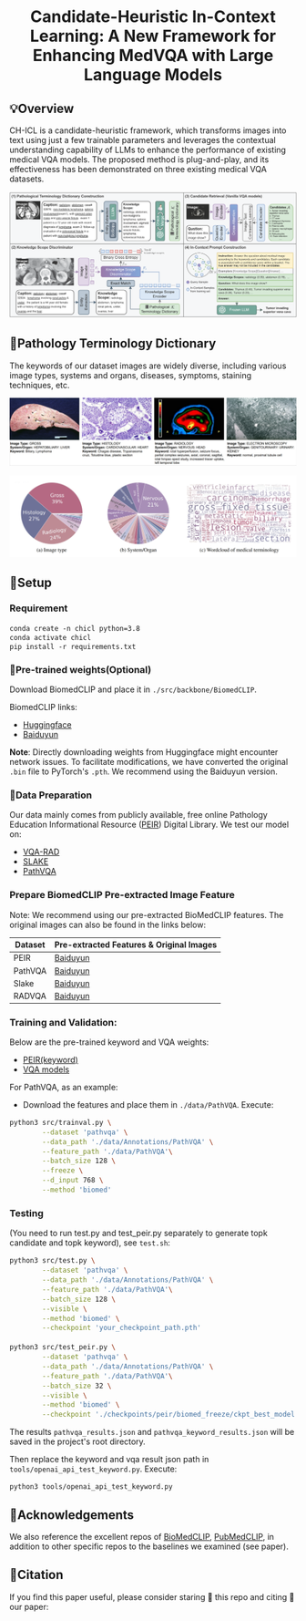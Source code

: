 <div align="center">
  
# Candidate-Heuristic In-Context Learning: A New Framework for Enhancing MedVQA with Large Language Models

</div>

## 💡Overview
CH-ICL is a candidate-heuristic framework, which transforms images into text using just a few trainable parameters and leverages the contextual understanding capability of LLMs to enhance the performance of existing medical VQA models. The proposed method is plug-and-play, and its effectiveness has been demonstrated on three existing medical VQA datasets.

![overview](pic/overview.png)

## 📔Pathology Terminology Dictionary

The keywords of our dataset images are widely diverse, including various image types, systems and organs, diseases,
symptoms, staining techniques, etc.

![example](pic/example.jpg)

![distribution](pic/distribution.jpg)

## 🔨Setup

### Requirement
```
conda create -n chicl python=3.8
conda activate chicl
pip install -r requirements.txt
```

### 🔨Pre-trained weights(Optional)
Download BiomedCLIP and place it in `./src/backbone/BiomedCLIP`.

BiomedCLIP links:
+ [Huggingface](https://huggingface.co/microsoft/BiomedCLIP-PubMedBERT_256-vit_base_patch16_224)
+ [Baiduyun](https://pan.baidu.com/s/1OTS2i14qAoXdZfvkkyh86Q?pwd=6666)

**Note**: Directly downloading weights from Huggingface might encounter network issues. To facilitate modifications, we have converted the original `.bin` file to PyTorch's `.pth`. We recommend using the Baiduyun version.


### 📑Data Preparation
Our data mainly comes from publicly available, free online Pathology Education Informational Resource ([PEIR](https://peir.path.uab.edu/library/index.php?/category/2)) Digital Library. 
We test our model on:
+ [VQA-RAD](https://osf.io/89kps/)
+ [SLAKE](https://www.med-vqa.com/slake/)
+ [PathVQA](https://github.com/UCSD-AI4H/PathVQA)


### Prepare BiomedCLIP Pre-extracted Image Feature
Note: We recommend using our pre-extracted BioMedCLIP features. The original images can also be found in the links below:

| Dataset  | Pre-extracted Features  & Original Images |
|----------|------------------------------------------|
| PEIR     | [Baiduyun](https://pan.baidu.com/s/1w1quuV0t-QFRfbIH2Cbf8w?pwd=6666)|
| PathVQA  | [Baiduyun](https://pan.baidu.com/s/1b1SuDSbsNM1rVGzbx8utvg?pwd=6666)|
| Slake    | [Baiduyun](https://pan.baidu.com/s/1mfAoi9_HZkrk7OuyQIn4-w?pwd=6666)|
| RADVQA   | [Baiduyun](https://pan.baidu.com/s/1gBjAjq2L-iIMf0j05QsJ-w?pwd=6666)|


### Training and Validation:
Below are the pre-trained keyword and VQA weights:
+ [PEIR(keyword)](https://pan.baidu.com/s/1pM6CJMAz2SaAvphZ6vjU-w?pwd=6666)
+ [VQA models]()



For PathVQA, as an example:
- Download the features and place them in `./data/PathVQA`.
Execute:
```bash
python3 src/trainval.py \
        --dataset 'pathvqa' \
        --data_path './data/Annotations/PathVQA' \
        --feature_path './data/PathVQA'\
        --batch_size 128 \
        --freeze \
        --d_input 768 \
        --method 'biomed'
```

### Testing
(You need to run test.py and test_peir.py separately to generate topk candidate and topk keyword), see `test.sh`:

```bash
python3 src/test.py \
        --dataset 'pathvqa' \
        --data_path './data/Annotations/PathVQA' \
        --feature_path './data/PathVQA'\
        --batch_size 128 \
        --visible \
        --method 'biomed' \
        --checkpoint 'your_checkpoint_path.pth'

python3 src/test_peir.py \
        --dataset 'pathvqa' \
        --data_path './data/Annotations/PathVQA' \
        --feature_path './data/PathVQA'\
        --batch_size 32 \
        --visible \
        --method 'biomed' \
        --checkpoint './checkpoints/peir/biomed_freeze/ckpt_best_model.pth'

```

The results `pathvqa_results.json` and `pathvqa_keyword_results.json` will be saved in the project's root directory.

Then replace the keyword and vqa result json path in `tools/openai_api_test_keyword.py`.
Execute:

```
python3 tools/openai_api_test_keyword.py

```

## 📝Acknowledgements
We also reference the excellent repos of [BioMedCLIP](https://huggingface.co/microsoft/BiomedCLIP-PubMedBERT_256-vit_base_patch16_224), [PubMedCLIP](https://github.com/sarahESL/PubMedCLIP), in addition to other specific repos to the baselines we examined (see paper).

## 📝Citation
If you find this paper useful, please consider staring 🌟 this repo and citing 📑 our paper:
```

```
